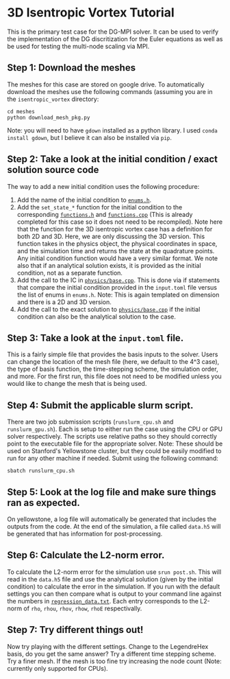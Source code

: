 # 3D Isentropic Vortex Tutorial

This is the primary test case for the DG-MPI solver. It can be used to verify the implementation of the DG discritization for the Euler equations as well as be used for testing the multi-node scaling via MPI.

## Step 1: Download the meshes

The meshes for this case are stored on google drive. To automatically download the meshes use the following commands (assuming you are in the `isentropic_vortex` directory:

   ```
   cd meshes
   python download_mesh_pkg.py
   ```
Note: you will need to have `gdown` installed as a python library. I used `conda install gdown`, but I believe it can also be installed via `pip`.

## Step 2: Take a look at the initial condition / exact solution source code

The way to add a new initial condition uses the following procedure:
1. Add the name of the initial condition to [`enums.h`](https://github.com/IhmeGroup/DG-MPI/blob/1ba02e31faf8be06967b9f7b3fc03d46d998075d/src/common/enums.h#L93).
2. Add the `set_state_*` function for the initial condition to the corresponding [`functions.h`](https://github.com/IhmeGroup/DG-MPI/blob/1ba02e31faf8be06967b9f7b3fc03d46d998075d/src/physics/euler/functions.h#L36) and [`functions.cpp`](https://github.com/IhmeGroup/DG-MPI/blob/1ba02e31faf8be06967b9f7b3fc03d46d998075d/src/physics/euler/functions.cpp#L147) (This is already completed for this case so it does not need to be recompiled). Note here that the function for the 3D isentropic vortex case has a definition for both 2D and 3D. Here, we are only discussing the 3D version. This function takes in the physics object, the physical coordinates in space, and the simulation time and returns the state at the quadrature points. Any initial condition function would have a very similar format. We note also that if an analytical solution exists, it is provided as the initial condition, not as a separate function.
3. Add the call to the IC in [`physics/base.cpp`](https://github.com/IhmeGroup/DG-MPI/blob/1e98593cb924104a2037c1a3b971d56682a3fa2b/src/physics/base/base.cpp#L90). This is done via if statements that compare the initial condition provided in the `input.toml` file versus the list of enums in `enums.h`. Note: This is again templated on dimension and there is a 2D and 3D version.
4. Add the call to the exact solution to [`physics/base.cpp`](https://github.com/IhmeGroup/DG-MPI/blob/1e98593cb924104a2037c1a3b971d56682a3fa2b/src/physics/base/base.cpp#L123) if the initial condition can also be the analytical solution to the case. 

## Step 3: Take a look at the `input.toml` file.

This is a fairly simple file that provides the basis inputs to the solver. Users can change the location of the mesh file (here, we default to the 4^3 case), the type of basis function, the time-stepping scheme, the simulation order, and more. For the first run, this file does not need to be modified unless you would like to change the mesh that is being used.

## Step 4: Submit the applicable slurm script.

There are two job submission scripts (`runslurm_cpu.sh` and `runslurm_gpu.sh`). Each is setup to either run the case using the CPU or GPU solver respectively. The scripts use relative paths so they should correctly point to the executable file for the appropriate solver. Note: These should be used on Stanford's Yellowstone cluster, but they could be easily modified to run for any other machine if needed. Submit using the following command:
   ```
   sbatch runslurm_cpu.sh
   ```
   
## Step 5: Look at the log file and make sure things ran as expected.

On yellowstone, a log file will automatically be generated that includes the outputs from the code. At the end of the simulation, a file called `data.h5` will be generated that has information for post-processing.

## Step 6: Calculate the L2-norm error.

To calculate the L2-norm error for the simulation use `srun post.sh`. This will read in the `data.h5` file and use the analytical solution (given by the initial condition) to calculate the error in the simulation. If you run with the default settings you can then compare what is output to your command line against the numbers in [`regression_data.txt`](https://github.com/IhmeGroup/DG-MPI/blob/main/examples/euler/3D/isentropic_vortex/regression_data.txt). Each entry corresponds to the L2-norm of `rho`, `rhou`, `rhov`, `rhow`, `rhoE` respectivally.

## Step 7: Try different things out!

Now try playing with the different settings. Change to the LegendreHex basis, do you get the same answer? Try a different time stepping scheme. Try a finer mesh. If the mesh is too fine try increasing the node count (Note: currently only supported for CPUs).

